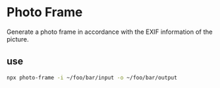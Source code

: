 # Photo Frame

Generate a photo frame in accordance with the EXIF information of the picture.

## use

```bash
npx photo-frame -i ~/foo/bar/input -o ~/foo/bar/output
```
